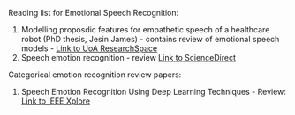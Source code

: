 Reading list for Emotional Speech Recognition:
1. Modelling proposdic features for empathetic speech of a healthcare robot (PhD thesis, Jesin James) - contains review of emotional speech models - [Link to UoA ResearchSpace](https://researchspace.auckland.ac.nz/handle/2292/57045)
2. Speech emotion recognition - review [Link to ScienceDirect](https://www.sciencedirect.com/science/article/pii/S0167639319302262)
 
Categorical emotion recognition review papers:
1. Speech Emotion Recognition Using Deep Learning Techniques - Review: [Link to IEEE Xplore](https://ieeexplore.ieee.org/abstract/document/8805181)
